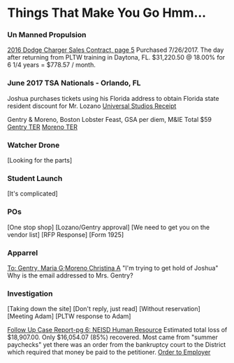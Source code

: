 # Things That Make You Go Hmm...

### Un Manned Propulsion
[2016 Dodge Charger Sales Contract, page 5](https://oakstreetfalls.github.io/Evidence/Bankruptcy/17-%20180122954740%20Dodge%20Charger%20a%20Finance%20Contract%202016-07-26-hmmm.pdf#page=5)
Purchased 7/26/2017. The day after returning from PLTW training in Daytona, FL. 
$31,220.50 @ 18.00% for 6 1/4 years = $778.57 / month.

### June 2017 TSA Nationals - Orlando, FL
Joshua purchases tickets using his Florida address to obtain Florida state resident discount for Mr. Lozano
[Universal Studios Receipt](https://oakstreetfalls.github.io/Evidence/Email/UMP/TSA/messages/Attachments-1/receipt.pdf)


Gentry & Moreno, Boston Lobster Feast, GSA per diem, M&IE Total $59
[Gentry TER](https://oakstreetfalls.github.io/Evidence/Travel%20Expense%20Reimbursements/2017-06-20%20TER%20M%20OrlandoFL%20TSA%2031618-hmmm.pdf)
[Moreno TER](https://oakstreetfalls.github.io/Evidence/Travel%20Expense%20Reimbursements/2017-06-20%20TER%20C%20OrlandoFL%20TSA%2031660.pdf)

### Watcher Drone
[Looking for the parts]

### Student Launch
[It's complicated]

### POs
[One stop shop]
[Lozano/Gentry approval]
[We need to get you on the vendor list]
[RFP Response]
[Form 1925]

### Apparrel
[To: Gentry, Maria G;Moreno Christina A](https://oakstreetfalls.github.io/Evidence/Email/UMP/Shirts/messages/20170405-Re_Invoice%20from%20Embroidery%20Creations-3.html) "I'm trying to get hold of Joshua" Why is the email addressed to Mrs. Gentry?

### Investigation
[Taking down the site]
[Don't reply, just read]
[Without reservation]
[Meeting Adam]
[PLTW response to Adam]

[Follow Up Case Report-pg 6: NEISD Human Resource](https://oakstreetfalls.github.io/Analysis/2018-03-22%20RPT%20Dominguez%20Follow%20Up%20Case%2018-01155.pdf#page=6)
Estimated total loss of $18,907.00.  Only $16,054.07 (85%) recovered.  Most came from "summer paychecks" yet there was an order from the bankruptcy court to the District which required that money be paid to the petitioner.
[Order to Employer](https://oakstreetfalls.github.io/Evidence/Bankruptcy/17-%20180122884920%20Order%20to%20Employer%201000%20USD%20per%20month%202017-09-01-hmmm.pdf)



